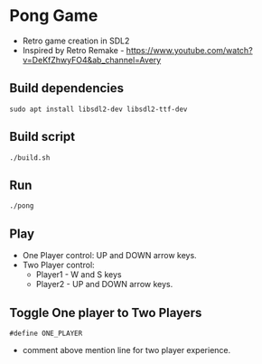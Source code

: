 # Pong Game

- Retro game creation in SDL2
- Inspired by Retro Remake - https://www.youtube.com/watch?v=DeKfZhwyFO4&ab_channel=Avery

## Build dependencies

    sudo apt install libsdl2-dev libsdl2-ttf-dev

## Build script

    ./build.sh
    
## Run

    ./pong
    
## Play

- One Player control: UP and DOWN arrow keys.
- Two Player control: 
    - Player1 - W and S keys
    - Player2 - UP and DOWN arrow keys.

## Toggle One player to Two Players

    #define ONE_PLAYER 

- comment above mention line for two player experience.
